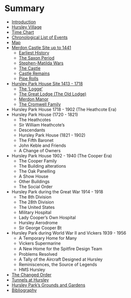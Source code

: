 # Summary

* [Introduction](README.md)
* [Hursley Village](hursley-village.md)
* [Time Chart](time-chart.md)
* [Chronological List of Events](events.md)
* [Map](map.md)
* [Merdon Castle Site up to 1441](merdon-castle/README.md)
   * [Earliest History](merdon-castle/earliest-history.md)
   * [The Saxon Period](merdon-castle/saxon-period.md)
   * [Stephen-Matilda Wars](merdon-castle/stephen-matilda-wars.md)
   * [The Castle](merdon-castle/the-castle.md)
   * [Castle Remains](merdon-castle/castle-remains.md)
   * [Pipe Rolls](merdon-castle/pipe-rolls.md)
* [Hursley Park House Site 1413 - 1718](house-site/README.md)
   * [The ‘Logge’](house-site/README.md#the-logge)
   * [The Great Lodge (The Old Lodge)](house-site/README.md#the-great-lodge-the-old-lodge)
   * [Merdon Manor](house-site/README.md#merdon-manor)
   * [The Cromwell Family](house-site/README.md#the-cromwell-family)
* Hursley Park House 1718 - 1902 (The Heathcote Era)
* Hursley Park House (1720 - 1821)
   * The Heathcotes
   * Sir William Heathcote’s
   * Descendants
   * Hursley Park House (1821 - 1902)
   * The Fifth Baronet
   * John Keble and Friends
   * A Change of Owners
* Hursley Park House 1902 - 1940 (The Cooper Era)
   * The Cooper Family
   * The Building alterations
   * The Oak Panelling
   * A Show House
   * Other Buildings
   * The Social Order
* Hursley Park during the Great War 1914 - 1918
   * The 8th Division
   * The 28th Division
   * The United States
   * Military Hospital
   * Lady Cooper’s Own Hospital
   * Hursley Aerodrome
   * Sir George Cooper Bt
* Hursley Park during World War II and Vickers 1939 - 1956
   * A Temporary Home for Many
   * Vickers Supermarine
   * A New Home for the Spitﬁre Design Team
   * Problems Resolved
   * A Tally of the Aircraft Designed at Hursley
   * Reminiscences, the Source of Legends
   * HMS Hursley
* [The Changed Order](changed-ordermd.md)
* [Tunnels at Hursley](tunnels.md)
* [Hursley Park’s Grounds and Gardens](gardens.md)
* [Bibliography](bibliographymd.md)

